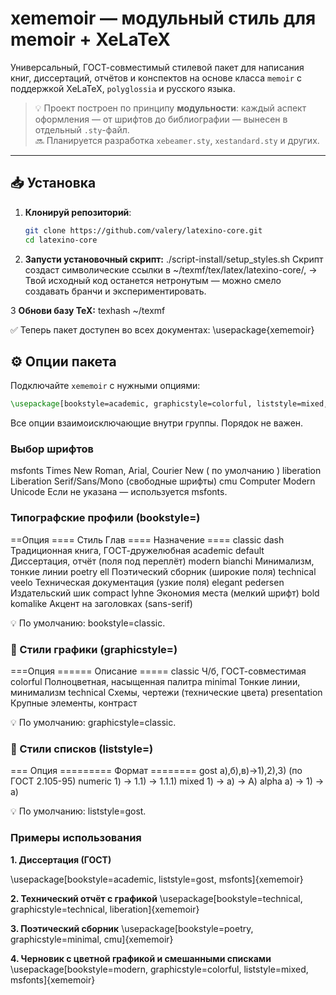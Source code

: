 # xememoir — модульный стиль для memoir + XeLaTeX

Универсальный, ГОСТ-совместимый стилевой пакет для написания книг, диссертаций, отчётов и конспектов на основе класса `memoir` с поддержкой XeLaTeX, `polyglossia` и русского языка.

> 💡 Проект построен по принципу **модульности**: каждый аспект оформления — от шрифтов до библиографии — вынесен в отдельный `.sty`-файл.  
> 🔜 Планируется разработка `xebeamer.sty`, `xestandard.sty` и других.

---

## 📥 Установка

1. **Клонируй репозиторий**:
   ```bash
   git clone https://github.com/valery/latexino-core.git
   cd latexino-core
   ```
2. **Запусти установочный скрипт:**
   ./script-install/setup_styles.sh
   Скрипт создаст символические ссылки в ~/texmf/tex/latex/latexino-core/,
   → Твой исходный код останется нетронутым — можно смело создавать бранчи и экспериментировать.

3 **Обнови базу TeX:**
texhash ~/texmf

✅ Теперь пакет доступен во всех документах:
\usepackage{xememoir}

## ⚙️ Опции пакета

Подключайте `xememoir` с нужными опциями:

```latex
\usepackage[bookstyle=academic, graphicstyle=colorful, liststyle=mixed, liberation]{xememoir}
```

Все опции взаимоисключающие внутри группы. Порядок не важен.

### **Выбор шрифтов**

msfonts Times New Roman, Arial, Courier New ( по умолчанию )
liberation Liberation Serif/Sans/Mono (свободные шрифты)
cmu Computer Modern Unicode
Если не указана — используется msfonts.

### Типографские профили (bookstyle=)

==Опция ==== Стиль Глав ==== Назначение ====
classic dash Традиционная книга, ГОСТ-дружелюбная
academic default Диссертация, отчёт (поля под переплёт)
modern bianchi Минимализм, тонкие линии
poetry ell Поэтический сборник (широкие поля)
technical veelo Техническая документация (узкие поля)
elegant pedersen Издательский шик
compact lyhne Экономия места (мелкий шрифт)
bold komalike Акцент на заголовках (sans-serif)

💡 По умолчанию: bookstyle=classic.

### 🎨 Стили графики (graphicstyle=)

===Опция ====== Описание =====
classic Ч/б, ГОСТ-совместимая
colorful Полноцветная, насыщенная палитра
minimal Тонкие линии, минимализм
technical Схемы, чертежи (технические цвета)
presentation Крупные элементы, контраст

💡 По умолчанию: graphicstyle=classic.

### 🔢 Стили списков (liststyle=)

=== Опция ========= Формат ========
gost а),б),в)→1),2),3) (по ГОСТ 2.105-95)
numeric 1) → 1.1) → 1.1.1)
mixed 1) → а) → A)
alpha a) → 1) → а)

💡 По умолчанию: liststyle=gost.

### Примеры использования

**1. Диссертация (ГОСТ)**

\usepackage[bookstyle=academic, liststyle=gost, msfonts]{xememoir}

**2. Технический отчёт с графикой**
\usepackage[bookstyle=technical, graphicstyle=technical, liberation]{xememoir}

**3. Поэтический сборник**
\usepackage[bookstyle=poetry, graphicstyle=minimal, cmu]{xememoir}

**4. Черновик с цветной графикой и смешанными списками**
\usepackage[bookstyle=modern, graphicstyle=colorful, liststyle=mixed, msfonts]{xememoir}
